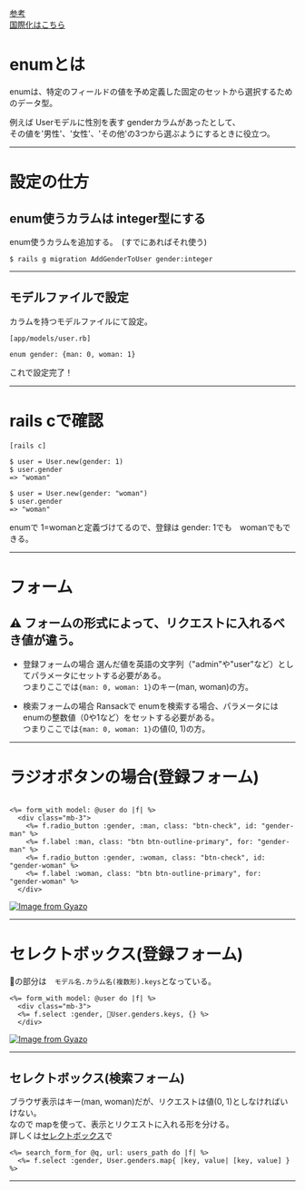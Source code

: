 [参考](https://zenn.dev/gottsu/articles/66b3ebe0f9e5a6#%E3%81%AF%E3%81%98%E3%82%81%E3%81%AB)  
[国際化はこちら](https://github.com/Tarara33/TIL/blob/main/Rails/Gem/enum_help.md)   
  
# enumとは
enumは、特定のフィールドの値を予め定義した固定のセットから選択するためのデータ型。      
  
例えば Userモデルに性別を表す genderカラムがあったとして、  
その値を'男性'、'女性'、'その他'の3つから選ぶようにするときに役立つ。  
***

# 設定の仕方
## enum使うカラムは integer型にする
enum使うカラムを追加する。　(すでにあればそれ使う)
~~~
$ rails g migration AddGenderToUser gender:integer
~~~
***

## モデルファイルで設定
カラムを持つモデルファイルにて設定。
~~~
[app/models/user.rb]

enum gender: {man: 0, woman: 1}
~~~
これで設定完了！
***

# rails cで確認
~~~
[rails c]

$ user = User.new(gender: 1)
$ user.gender
=> "woman"

$ user = User.new(gender: "woman")
$ user.gender
=> "woman"
~~~
enumで 1=womanと定義づけてるので、登録は gender: 1でも　womanでもできる。
***

# フォーム
## ⚠️ フォームの形式によって、リクエストに入れるべき値が違う。
- 登録フォームの場合
選んだ値を英語の文字列（"admin"や"user"など）としてパラメータにセットする必要がある。  
つまりここでは`{man: 0, woman: 1}`のキー(man, woman)の方。

- 検索フォームの場合
Ransackで enumを検索する場合、パラメータには enumの整数値（0や1など）をセットする必要がある。  
つまりここでは`{man: 0, woman: 1}`の値(0, 1)の方。
***

# ラジオボタンの場合(登録フォーム)
~~~

<%= form_with model: @user do |f| %>
  <div class="mb-3">
    <%= f.radio_button :gender, :man, class: "btn-check", id: "gender-man" %>
    <%= f.label :man, class: "btn btn-outline-primary", for: "gender-man" %>
    <%= f.radio_button :gender, :woman, class: "btn-check", id: "gender-woman" %>
    <%= f.label :woman, class: "btn btn-outline-primary", for: "gender-woman" %>
  </div>
~~~
[![Image from Gyazo](https://i.gyazo.com/91a5a960fbba3f1c4533585c82493cf9.png)](https://gyazo.com/91a5a960fbba3f1c4533585c82493cf9)
***

# セレクトボックス(登録フォーム)
🩵の部分は　`モデル名.カラム名(複数形).keys`となっている。
~~~
<%= form_with model: @user do |f| %>
  <div class="mb-3">
  <%= f.select :gender, 🩵User.genders.keys, {} %>
  </div>
~~~
[![Image from Gyazo](https://i.gyazo.com/2eb64b7f6d4adbeda8acade365db69d8.png)](https://gyazo.com/2eb64b7f6d4adbeda8acade365db69d8)
***

## セレクトボックス(検索フォーム)
ブラウザ表示はキー(man, woman)だが、リクエストは値(0, 1)としなければいけない。    
なので mapを使って、表示とリクエストに入れる形を分ける。  
詳しくは[セレクトボックス](https://github.com/Tarara33/TIL/blob/main/Rails/%E6%A9%9F%E8%83%BD/%E3%82%BB%E3%83%AC%E3%82%AF%E3%83%88%E3%83%9C%E3%83%83%E3%82%AF%E3%82%B9.md)で
~~~
<%= search_form_for @q, url: users_path do |f| %>
  <%= f.select :gender, User.genders.map{ |key, value| [key, value] } %>
~~~
***
